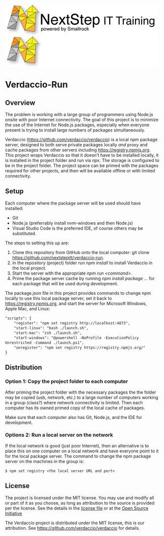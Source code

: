 ![GitHub Dark](./.assets/nsbanner-light.png#gh-light-mode-only)
![GitHub Light](./.assets/nsbanner-dark.png#gh-dark-mode-only)

# Verdaccio-Run

## Overview

The problem is working with a large group of programmers using Node.js onsite with poor Internet connectivity.
The goal of this project is to minimize the use of the Internet for Node.js packages, especially when everyone present
is trying to install large numbers of packages simultaneously.

Verdaccio (https://github.com/verdaccio/verdaccio) is a local npm package server, designed to both serve private
packages locally *and* proxy and cache packages from other servers including https://registry.npmjs.org.
This project wraps Verdaccio so that it doesn't have to be installed locally, it is installed in the project
folder and run via *npx*.
The storage is configured to be in the project folder.
The project space can be primed with the packages required for other projects, and then
will be available offline or with limited connectivity.

## Setup

Each computer where the package server will be used should have installed:
* Git
* Node.js (preferrably install nvm-windows and then Node.js)
* Visual Studio Code is the preferred IDE, of course others may be substituted.

The steps to setting this up are:
1. Clone this repository from GitHub onto the local computer: git clone https://github.com/nextstepitt/verdaccio-run.
1. In the repository (project) folder run *npm install* to install Verdaccio in the local project.
1. Start the server with the appropriate *npm run \<command>*.
1. Prime the package server cache by running *npm install package ...* for each package that will be used during development.

The package.json file in this project provides commands to change npm locally to use this local package server,
set it back to https://registry.npmjs.org, and start the
server for Microsoft Windows, Apple Mac, and Linux:

```
"scripts": {
    "register": "npm set registry http://localhost:4873",
    "start-linux": "bash ./launch.sh",
    "start-mac": "zsh ./launch.sh",
    "start-windows": "@powershell -NoProfile -ExecutionPolicy Unrestricted -Command ./launch.ps1",
    "unregister": "npm set registry https://registry.npmjs.org/"
}
```

## Distribution

### Option 1: Copy the project folder to each computer

After priming the project folder with the necessary packages the
the folder may be copied (usb, network, etc.) to a large number of computers working in a group (class?) where
network connectivity is limited.
Then each computer has its owned primed copy of the local cache of packages.

Make sure that each computer also has Git, Node.js, and the IDE for development.

### Options 2: Run a local server on the network

If the local network is good (just poor Internet), then an
alternative is to place this on one computer on a local network and have everyone point to it for the
local package server.
The command to change the npm package server on the machines in the group is:

```
$ npm set registry <the local server URL and port>
```

## License

The project is licensed under the MIT license. You may use and modify all or part of it as you choose, as long as attribution to the source is provided per the license. See the details in the [license file](./.assets/LICENSE.md) or at the [Open Source Initiative](https://opensource.org/licenses/MIT)

The Verdaccio project is distributed under the MIT license, this is our attribution.
See https://github.com/verdaccio/verdaccio for details.